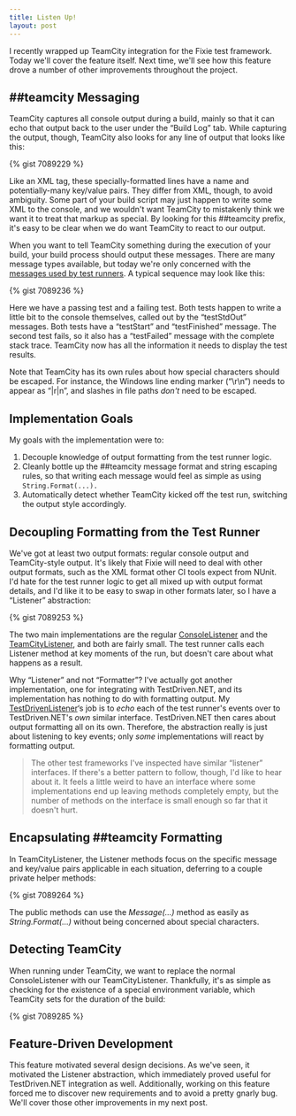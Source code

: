 ```yaml
---
title: Listen Up!
layout: post
---
```

I recently wrapped up TeamCity integration for the Fixie test framework. Today we'll cover the feature itself. Next time, we'll see how this feature drove a number of other improvements throughout the project.

## ##teamcity Messaging

TeamCity captures all console output during a build, mainly so that it can echo that output back to the user under the &#8220;Build Log&#8221; tab. While capturing the output, though, TeamCity also looks for any line of output that looks like this:

{% gist 7089229 %}

Like an XML tag, these specially-formatted lines have a name and potentially-many key/value pairs. They differ from XML, though, to avoid ambiguity. Some part of your build script may just happen to write some XML to the console, and we wouldn't want TeamCity to mistakenly think we want it to treat that markup as special. By looking for this ##teamcity prefix, it's easy to be clear when we do want TeamCity to react to our output.

When you want to tell TeamCity something during the execution of your build, your build process should output these messages. There are many message types available, but today we're only concerned with the [messages used by test runners](http://confluence.jetbrains.com/display/TCD8/Build+Script+Interaction+with+TeamCity#BuildScriptInteractionwithTeamCity-ReportingTests). A typical sequence may look like this:

{% gist 7089236 %}

Here we have a passing test and a failing test. Both tests happen to write a little bit to the console themselves, called out by the &#8220;testStdOut&#8221; messages. Both tests have a &#8220;testStart&#8221; and &#8220;testFinished&#8221; message. The second test fails, so it also has a &#8220;testFailed&#8221; message with the complete stack trace. TeamCity now has all the information it needs to display the test results.

Note that TeamCity has its own rules about how special characters should be escaped. For instance, the Windows line ending marker (&#8220;\r\n&#8221;) needs to appear as &#8220;\|r\|n&#8221;, and slashes in file paths _don't_ need to be escaped.

## Implementation Goals

My goals with the implementation were to:

  1. Decouple knowledge of output formatting from the test runner logic.
  2. Cleanly bottle up the ##teamcity message format and string escaping rules, so that writing each message would feel as simple as using `String.Format(...).`
  3. Automatically detect whether TeamCity kicked off the test run, switching the output style accordingly.

## Decoupling Formatting from the Test Runner

We've got at least two output formats: regular console output and TeamCity-style output. It's likely that Fixie will need to deal with other output formats, such as the XML format other CI tools expect from NUnit. I'd hate for the test runner logic to get all mixed up with output format details, and I'd like it to be easy to swap in other formats later, so I have a &#8220;Listener&#8221; abstraction:

{% gist 7089253 %}

The two main implementations are the regular [ConsoleListener](https://github.com/fixie/fixie/blob/bbf7966fee939f1c6433695a7678e62d91419c1f/src/Fixie/Listeners/ConsoleListener.cs) and the [TeamCityListener](https://github.com/fixie/fixie/blob/bbf7966fee939f1c6433695a7678e62d91419c1f/src/Fixie/Listeners/TeamCityListener.cs), and both are fairly small. The test runner calls each Listener method at key moments of the run, but doesn't care about what happens as a result.

Why &#8220;Listener&#8221; and not &#8220;Formatter&#8221;? I've actually got another implementation, one for integrating with TestDriven.NET, and its implementation has nothing to do with formatting output. My [TestDrivenListener](https://github.com/fixie/fixie/blob/bbf7966fee939f1c6433695a7678e62d91419c1f/src/Fixie.TestDriven/TestDrivenListener.cs)&#8216;s job is to _echo_ each of the test runner's events over to TestDriven.NET's _own_ similar interface. TestDriven.NET then cares about output formatting all on its own. Therefore, the abstraction really is just about listening to key events; only _some_ implementations will react by formatting output.

> The other test frameworks I've inspected have similar &#8220;listener&#8221; interfaces. If there's a better pattern to follow, though, I'd like to hear about it. It feels a little weird to have an interface where some implementations end up leaving methods completely empty, but the number of methods on the interface is small enough so far that it doesn't hurt.

## Encapsulating ##teamcity Formatting

In TeamCityListener, the Listener methods focus on the specific message and key/value pairs applicable in each situation, deferring to a couple private helper methods:

{% gist 7089264 %}

The public methods can use the _Message(&#8230;)_ method as easily as _String.Format(&#8230;)_ without being concerned about special characters.

## Detecting TeamCity

When running under TeamCity, we want to replace the normal ConsoleListener with our TeamCityListener. Thankfully, it's as simple as checking for the existence of a special environment variable, which TeamCity sets for the duration of the build:

{% gist 7089285 %}

## Feature-Driven Development

This feature motivated several design decisions. As we've seen, it motivated the Listener abstraction, which immediately proved useful for TestDriven.NET integration as well. Additionally, working on this feature forced me to discover new requirements and to avoid a pretty gnarly bug. We'll cover those other improvements in my next post.